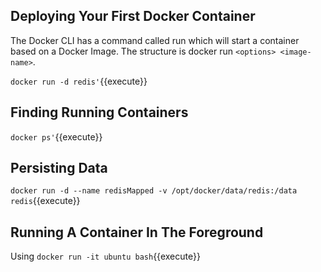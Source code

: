 
## Deploying Your First Docker Container

The Docker CLI has a command called run which will start a container based on a Docker Image. The structure is docker run `<options> <image-name>`.

`docker run -d redis'`{{execute}}

##  Finding Running Containers

`docker ps'`{{execute}}

## Persisting Data
`docker run -d --name redisMapped -v /opt/docker/data/redis:/data redis`{{execute}}

## Running A Container In The Foreground

Using `docker run -it ubuntu bash`{{execute}} 

